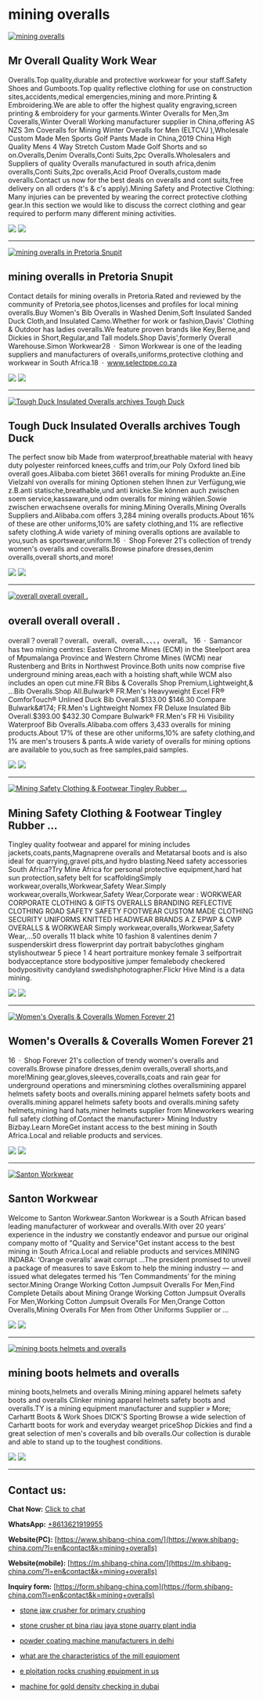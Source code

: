 # mining overalls

<a href="https://swt.shibang-china.com/?l=en&img&k=mining+overalls" target="_blank">![mining overalls](http://static.shibang-china.com/all-800x300/730.jpg)</a>

## Mr Overall Quality Work Wear
Overalls.Top quality,durable and protective workwear for your staff.Safety Shoes and Gumboots.Top quality reflective clothing for use on construction sites,accidents,medical emergencies,mining and more.Printing &amp; Embroidering.We are able to offer the highest quality engraving,screen printing &amp; embroidery for your garments.Winter Overalls for Men,3m Coveralls,Winter Overall Working manufacturer supplier in China,offering AS NZS 3m Coveralls for Mining Winter Overalls for Men (ELTCVJ ),Wholesale Custom Made Men Sports Golf Pants Made in China,2019 China High Quality Mens 4 Way Stretch Custom Made Golf Shorts and so on.Overalls,Denim Overalls,Conti Suits,2pc Overalls.Wholesalers and Suppliers of quality Overalls manufactured in south africa,denim overalls,Conti Suits,2pc overalls,Acid Proof Overalls,custom made overalls.Contact us now for the best deals on overalls and cont suits,free delivery on all orders (t's &amp; c's apply).Mining Safety and Protective Clothing: Many injuries can be prevented by wearing the correct protective clothing gear.In this section we would like to discuss the correct clothing and gear required to perform many different mining activities.


<a href="https://whatsapp.shibangsoft.com/WhatsApp.php" target="_blank" title="WhatsApp">![](http://static.shibang-china.com/icon/whatsapp.png)</a> <a href="https://swt.shibang-china.com/?l=en&icon&k=mining+overalls" target="_blank">![](http://static.shibang-china.com/icon/chat-en.png)</a>

---

<a href="https://swt.shibang-china.com/?l=en&img&k=mining+overalls" target="_blank">![mining overalls in Pretoria Snupit](http://static.shibang-china.com/all-800x300/814.jpg)</a>

## mining overalls in Pretoria Snupit
Contact details for mining overalls in Pretoria.Rated and reviewed by the community of Pretoria,see photos,licenses and profiles for local mining overalls.Buy Women's Bib Overalls in Washed Denim,Soft Insulated Sanded Duck Cloth,and Insulated Camo.Whether for work or fashion,Davis' Clothing &amp; Outdoor has ladies overalls.We feature proven brands like Key,Berne,and Dickies in Short,Regular,and Tall models.Shop Davis',formerly Overall Warehouse.Simon Workwear28&ensp;&#0183;&ensp;Simon Workwear is one of the leading suppliers and manufacturers of overalls,uniforms,protective clothing and workwear in South Africa.18&ensp;&#0183;&ensp;www.selectppe.co.za


<a href="https://whatsapp.shibangsoft.com/WhatsApp.php" target="_blank" title="WhatsApp">![](http://static.shibang-china.com/icon/whatsapp.png)</a> <a href="https://swt.shibang-china.com/?l=en&icon&k=mining+overalls" target="_blank">![](http://static.shibang-china.com/icon/chat-en.png)</a>

---

<a href="https://swt.shibang-china.com/?l=en&img&k=mining+overalls" target="_blank">![Tough Duck Insulated Overalls archives Tough Duck](http://static.shibang-china.com/all-800x300/399.jpg)</a>

## Tough Duck Insulated Overalls archives Tough Duck
The perfect snow bib Made from waterproof,breathable material with heavy duty polyester reinforced knees,cuffs and trim,our Poly Oxford lined bib overall goes.Alibaba.com bietet 3661 overalls for mining Produkte an.Eine Vielzahl von overalls for mining Optionen stehen Ihnen zur Verf&#252;gung,wie z.B.anti statische,breathable,und anti knicke.Sie k&#246;nnen auch zwischen soem service,kassaware,und odm overalls for mining w&#228;hlen.Sowie zwischen erwachsene overalls for mining.Mining Overalls,Mining Overalls Suppliers and.Alibaba.com offers 3,284 mining overalls products.About 16% of these are other uniforms,10% are safety clothing,and 1% are reflective safety clothing.A wide variety of mining overalls options are available to you,such as sportswear,uniform.16&ensp;&#0183;&ensp;Shop Forever 21's collection of trendy women's overalls and coveralls.Browse pinafore dresses,denim overalls,overall shorts,and more!


<a href="https://whatsapp.shibangsoft.com/WhatsApp.php" target="_blank" title="WhatsApp">![](http://static.shibang-china.com/icon/whatsapp.png)</a> <a href="https://swt.shibang-china.com/?l=en&icon&k=mining+overalls" target="_blank">![](http://static.shibang-china.com/icon/chat-en.png)</a>

---

<a href="https://swt.shibang-china.com/?l=en&img&k=mining+overalls" target="_blank">![overall overall overall .](http://static.shibang-china.com/all-800x300/366.jpg)</a>

## overall overall overall .
overall？overall？overall、overall、overall、、、、，overall。 16&ensp;&#0183;&ensp;Samancor has two mining centres: Eastern Chrome Mines (ECM) in the Steelport area of Mpumalanga Province and Western Chrome Mines (WCM) near Rustenberg and Brits in Northwest Province.Both units now comprise five underground mining areas,each with a hoisting shaft,while WCM also includes an open cut mine.FR Bibs &amp; Coveralls Shop Premium,Lightweight,&amp; …Bib Overalls.Shop All.Bulwark&#174; FR.Men's Heavyweight Excel FR&#174; ComforTouch&#174; Unlined Duck Bib Overall.$133.00 $146.30 Compare Bulwark&#174; FR.Men's Lightweight Nomex FR Deluxe Insulated Bib Overall.$393.00 $432.30 Compare Bulwark&#174; FR.Men's FR Hi Visibility Waterproof Bib Overalls.Alibaba.com offers 3,433 overalls for mining products.About 17% of these are other uniforms,10% are safety clothing,and 1% are men's trousers &amp; pants.A wide variety of overalls for mining options are available to you,such as free samples,paid samples.


<a href="https://whatsapp.shibangsoft.com/WhatsApp.php" target="_blank" title="WhatsApp">![](http://static.shibang-china.com/icon/whatsapp.png)</a> <a href="https://swt.shibang-china.com/?l=en&icon&k=mining+overalls" target="_blank">![](http://static.shibang-china.com/icon/chat-en.png)</a>

---

<a href="https://swt.shibang-china.com/?l=en&img&k=mining+overalls" target="_blank">![Mining Safety Clothing &amp; Footwear Tingley Rubber …](http://static.shibang-china.com/all-800x300/725.jpg)</a>

## Mining Safety Clothing &amp; Footwear Tingley Rubber …
Tingley quality footwear and apparel for mining includes jackets,coats,pants,Magnaprene overalls and Metatarsal boots and is also ideal for quarrying,gravel pits,and hydro blasting.Need safety accessories South Africa?Try Mine Africa for personal protective equipment,hard hat sun protection,safety belt for scaffoldingSimply workwear,overalls,Workwear,Safety Wear.Simply workwear,overalls,Workwear,Safety Wear,Corporate wear : WORKWEAR CORPORATE CLOTHING &amp; GIFTS OVERALLS BRANDING REFLECTIVE CLOTHING ROAD SAFETY SAFETY FOOTWEAR CUSTOM MADE CLOTHING SECURITY UNIFORMS KNITTED HEADWEAR BRANDS A Z EPWP &amp; CWP OVERALLS &amp; WORKWEAR Simply workwear,overalls,Workwear,Safety Wear,…50 overalls 11 black white 10 fashion 8 valentines denim 7 suspenderskirt dress flowerprint day portrait babyclothes gingham stylishoutwear 5 piece 1 4 heart portraiture monkey female 3 selfportrait bodyacceptance store bodypositive jumper femalebody checkered bodypositivity candyland swedishphotographer.Flickr Hive Mind is a data mining.


<a href="https://whatsapp.shibangsoft.com/WhatsApp.php" target="_blank" title="WhatsApp">![](http://static.shibang-china.com/icon/whatsapp.png)</a> <a href="https://swt.shibang-china.com/?l=en&icon&k=mining+overalls" target="_blank">![](http://static.shibang-china.com/icon/chat-en.png)</a>

---

<a href="https://swt.shibang-china.com/?l=en&img&k=mining+overalls" target="_blank">![Women's Overalls &amp; Coveralls Women Forever 21](http://static.shibang-china.com/all-800x300/1057.jpg)</a>

## Women's Overalls &amp; Coveralls Women Forever 21
16&ensp;&#0183;&ensp;Shop Forever 21's collection of trendy women's overalls and coveralls.Browse pinafore dresses,denim overalls,overall shorts,and more!Mining gear,gloves,sleeves,coveralls,coats and rain gear for underground operations and minersmining clothes overallsmining apparel helmets safety boots and overalls.mining apparel helmets safety boots and overalls.mining apparel helmets safety boots and overalls.mining safety helmets,mining hard hats,miner helmets supplier from Mineworkers wearing full safety clothing of.Contact the manufacturer&gt; Mining Industry Bizbay.Learn MoreGet instant access to the best mining in South Africa.Local and reliable products and services.


<a href="https://whatsapp.shibangsoft.com/WhatsApp.php" target="_blank" title="WhatsApp">![](http://static.shibang-china.com/icon/whatsapp.png)</a> <a href="https://swt.shibang-china.com/?l=en&icon&k=mining+overalls" target="_blank">![](http://static.shibang-china.com/icon/chat-en.png)</a>

---

<a href="https://swt.shibang-china.com/?l=en&img&k=mining+overalls" target="_blank">![Santon Workwear](http://static.shibang-china.com/all-800x300/831.jpg)</a>

## Santon Workwear
Welcome to Santon Workwear.Santon Workwear is a South African based leading manufacturer of workwear and overalls.With over 20 years’ experience in the industry we constantly endeavor and pursue our original company motto of &quot;Quality and Service&quot;Get instant access to the best mining in South Africa.Local and reliable products and services.MINING INDABA: ‘Orange overalls’ await corrupt …The president promised to unveil a package of measures to save Eskom to help the mining industry — and issued what delegates termed his ‘Ten Commandments’ for the mining sector.Mining Orange Working Cotton Jumpsuit Overalls For Men,Find Complete Details about Mining Orange Working Cotton Jumpsuit Overalls For Men,Working Cotton Jumpsuit Overalls For Men,Orange Cotton Overalls,Mining Overalls For Men from Other Uniforms Supplier or …


<a href="https://whatsapp.shibangsoft.com/WhatsApp.php" target="_blank" title="WhatsApp">![](http://static.shibang-china.com/icon/whatsapp.png)</a> <a href="https://swt.shibang-china.com/?l=en&icon&k=mining+overalls" target="_blank">![](http://static.shibang-china.com/icon/chat-en.png)</a>

---

<a href="https://swt.shibang-china.com/?l=en&img&k=mining+overalls" target="_blank">![mining boots helmets and overalls](http://static.shibang-china.com/all-800x300/758.jpg)</a>

## mining boots helmets and overalls
mining boots,helmets and overalls Mining.mining apparel helmets safety boots and overalls Clinker mining apparel helmets safety boots and overalls.TY is a mining equipment manufacturer and supplier &#187; More; Carhartt Boots &amp; Work Shoes DICK'S Sporting Browse a wide selection of Carhartt boots for work and everyday wearget priceShop Dickies and find a great selection of men's coveralls and bib overalls.Our collection is durable and able to stand up to the toughest conditions.

<a href="https://whatsapp.shibangsoft.com/WhatsApp.php" target="_blank" title="WhatsApp">![](http://static.shibang-china.com/icon/whatsapp.png)</a> <a href="https://swt.shibang-china.com/?l=en&icon&k=mining+overalls" target="_blank">![](http://static.shibang-china.com/icon/chat-en.png)</a>

---
## Contact us:

**Chat Now:** [Click to chat](https://swt.shibang-china.com?l=en&contact&k=mining+overalls)

**WhatsApp:**  [+8613621919955](https://whatsapp.shibangsoft.com/WhatsApp.php)

**Website(PC):** [https://www.shibang-china.com/](https://www.shibang-china.com/?l=en&contact&k=mining+overalls)

**Website(mobile):** [https://m.shibang-china.com/](https://m.shibang-china.com/?l=en&contact&k=mining+overalls)

**Inquiry form:** [https://form.shibang-china.com](https://form.shibang-china.com?l=en&contact&k=mining+overalls)

* [stone jaw crusher for primary crushing](../147/stone%20jaw%20crusher%20for%20primary%20crushing.md)

* [stone crusher pt bina riau jaya stone quarry plant india](../145/stone%20crusher%20pt%20bina%20riau%20jaya%20stone%20quarry%20plant%20india.md)

* [powder coating machine manufacturers in delhi](../150/powder%20coating%20machine%20manufacturers%20in%20delhi.md)

* [what are the characteristics of the mill equipment](../141/what%20are%20the%20characteristics%20of%20the%20mill%20equipment.md)

* [e ploitation rocks crushing epuipment in us](../149/e%20ploitation%20rocks%20crushing%20epuipment%20in%20us.md)

* [machine for gold density checking in dubai](../144/machine%20for%20gold%20density%20checking%20in%20dubai.md)